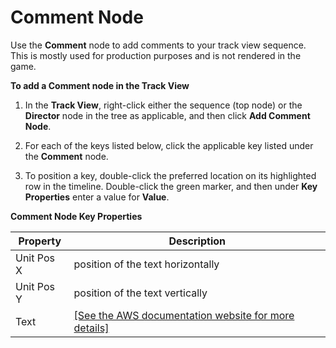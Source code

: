 # Comment Node<a name="cinematics-track-view-nodes-comment"></a>

Use the **Comment** node to add comments to your track view sequence\. This is mostly used for production purposes and is not rendered in the game\.

**To add a Comment node in the **Track View****

1. In the **Track View**, right\-click either the sequence \(top node\) or the **Director** node in the tree as applicable, and then click **Add Comment Node**\.

1. For each of the keys listed below, click the applicable key listed under the **Comment** node\. 

1. To position a key, double\-click the preferred location on its highlighted row in the timeline\. Double\-click the green marker, and then under **Key Properties** enter a value for **Value**\.


**Comment Node Key Properties**  

| Property | Description | 
| --- | --- | 
| Unit Pos X | position of the text horizontally | 
| Unit Pos Y | position of the text vertically | 
| Text | [\[See the AWS documentation website for more details\]](http://docs.aws.amazon.com/lumberyard/latest/userguide/cinematics-track-view-nodes-comment.html) | 